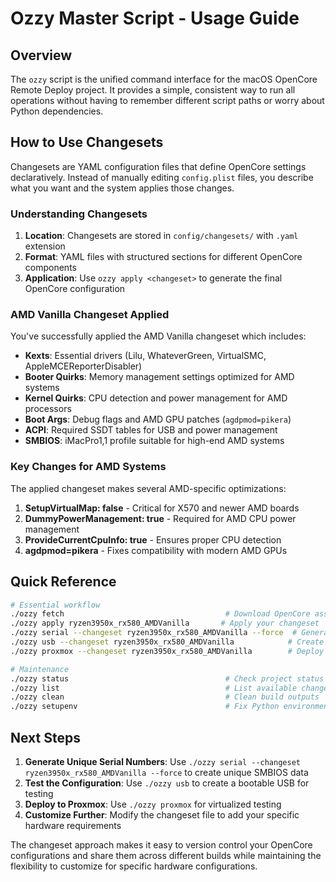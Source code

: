# Ozzy Master Script - Usage Guide

## Overview

The `ozzy` script is the unified command interface for the macOS OpenCore Remote Deploy project. It provides a simple, consistent way to run all operations without having to remember different script paths or worry about Python dependencies.

## How to Use Changesets

Changesets are YAML configuration files that define OpenCore settings declaratively. Instead of manually editing `config.plist` files, you describe what you want and the system applies those changes.

### Understanding Changesets

1. **Location**: Changesets are stored in `config/changesets/` with `.yaml` extension
2. **Format**: YAML files with structured sections for different OpenCore components
3. **Application**: Use `ozzy apply <changeset>` to generate the final OpenCore configuration

### AMD Vanilla Changeset Applied

You've successfully applied the AMD Vanilla changeset which includes:

- **Kexts**: Essential drivers (Lilu, WhateverGreen, VirtualSMC, AppleMCEReporterDisabler)
- **Booter Quirks**: Memory management settings optimized for AMD systems
- **Kernel Quirks**: CPU detection and power management for AMD processors
- **Boot Args**: Debug flags and AMD GPU patches (`agdpmod=pikera`)
- **ACPI**: Required SSDT tables for USB and power management
- **SMBIOS**: iMacPro1,1 profile suitable for high-end AMD systems

### Key Changes for AMD Systems

The applied changeset makes several AMD-specific optimizations:

1. **SetupVirtualMap: false** - Critical for X570 and newer AMD boards
2. **DummyPowerManagement: true** - Required for AMD CPU power management
3. **ProvideCurrentCpuInfo: true** - Ensures proper CPU detection
4. **agdpmod=pikera** - Fixes compatibility with modern AMD GPUs

## Quick Reference

```bash
# Essential workflow
./ozzy fetch                                    # Download OpenCore assets
./ozzy apply ryzen3950x_rx580_AMDVanilla       # Apply your changeset
./ozzy serial --changeset ryzen3950x_rx580_AMDVanilla --force  # Generate unique serials
./ozzy usb --changeset ryzen3950x_rx580_AMDVanilla            # Create USB installer
./ozzy proxmox --changeset ryzen3950x_rx580_AMDVanilla        # Deploy to VM

# Maintenance
./ozzy status                                   # Check project status
./ozzy list                                     # List available changesets
./ozzy clean                                    # Clean build outputs
./ozzy setupenv                                 # Fix Python environment
```

## Next Steps

1. **Generate Unique Serial Numbers**: Use `./ozzy serial --changeset ryzen3950x_rx580_AMDVanilla --force` to create unique SMBIOS data
2. **Test the Configuration**: Use `./ozzy usb` to create a bootable USB for testing
3. **Deploy to Proxmox**: Use `./ozzy proxmox` for virtualized testing
4. **Customize Further**: Modify the changeset file to add your specific hardware requirements

The changeset approach makes it easy to version control your OpenCore configurations and share them across different builds while maintaining the flexibility to customize for specific hardware configurations.
